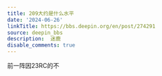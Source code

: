 ```yaml
---
title: 209大约是什么水平
date: '2024-06-26'
linkTitle: https://bbs.deepin.org/en/post/274291
source: deepin_bbs
description:  迷鹿 
disable_comments: true
---
```

前一阵因23RC的不
